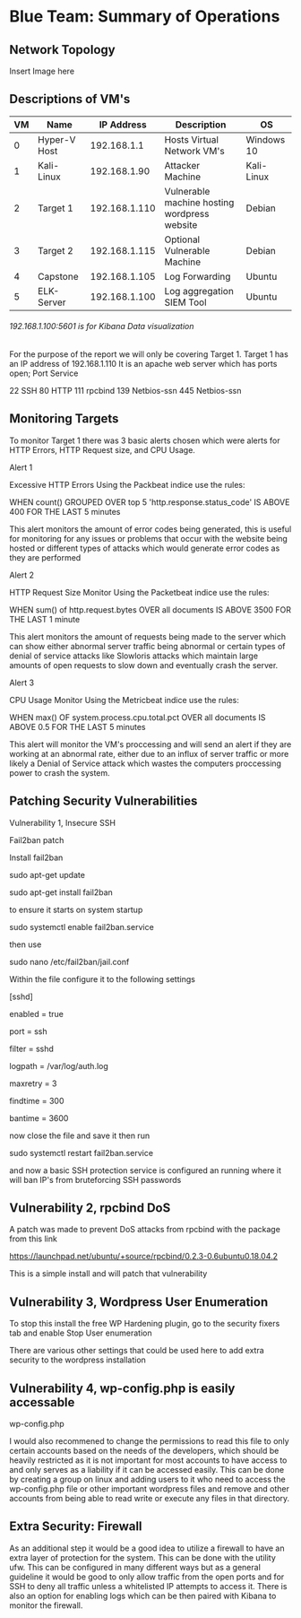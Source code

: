 # Blue Team: Summary of Operations

## Network Topology

Insert Image here

## Descriptions of VM's

| VM 	| Name         	| IP Address    	| Description                                  	| OS         	|
|----	|--------------	|---------------	|----------------------------------------------	|------------	|
| 0  	| Hyper-V Host 	| 192.168.1.1   	| Hosts Virtual Network VM's                   	| Windows 10 	|
| 1  	| Kali-Linux   	| 192.168.1.90  	| Attacker Machine                             	| Kali-Linux 	|
| 2  	| Target 1     	| 192.168.1.110 	| Vulnerable machine hosting wordpress website 	| Debian     	|
| 3  	| Target 2     	| 192.168.1.115 	| Optional Vulnerable Machine                  	| Debian     	|
| 4  	| Capstone     	| 192.168.1.105 	| Log Forwarding                               	| Ubuntu     	|
| 5  	| ELK-Server   	| 192.168.1.100 	| Log aggregation SIEM Tool                    	| Ubuntu     	|

###### 192.168.1.100:5601 is for Kibana Data visualization

For the purpose of the report we will only be covering Target 1.
Target 1 has an IP address of 192.168.1.110
It is an apache web server which has ports open;
Port Service

22   SSH
80   HTTP
111  rpcbind
139  Netbios-ssn
445  Netbios-ssn


## Monitoring Targets

To monitor Target 1 there was 3 basic alerts chosen which were alerts for HTTP Errors, HTTP Request size, and CPU Usage.

Alert 1

Excessive HTTP Errors
Using the Packbeat indice use the rules:

WHEN count() GROUPED OVER top 5 'http.response.status\_code' IS ABOVE 400 FOR THE LAST 5 minutes

This alert monitors the amount of error codes being generated, this is useful for monitoring for any issues or problems
that occur with the website being hosted or different types of attacks which would generate error codes as they are performed

Alert 2

HTTP Request Size Monitor
Using the Packetbeat indice use the rules:

WHEN sum() of http.request.bytes OVER all documents IS ABOVE 3500 FOR THE LAST 1 minute

This alert monitors the amount of requests being made to the server which can show either abnormal server traffic being abnormal
or certain types of denial of service attacks like Slowloris attacks which maintain large amounts of open requests to slow down
and eventually crash the server.

Alert 3

CPU Usage Monitor
Using the Metricbeat indice use the rules:

WHEN max() OF system.process.cpu.total.pct OVER all documents IS ABOVE 0.5 FOR THE LAST 5 minutes

This alert will monitor the VM's proccessing and will send an alert if they are working at an abnormal rate, either due to
an influx of server traffic or more likely a Denial of Service attack which wastes the computers proccessing power to crash
the system.




## Patching Security Vulnerabilities



Vulnerability 1, Insecure SSH

Fail2ban patch

Install fail2ban

sudo apt-get update

sudo apt-get install fail2ban

to ensure it starts on system startup

sudo systemctl enable fail2ban.service

then use

sudo nano /etc/fail2ban/jail.conf

Within the file configure it to the following settings

[sshd]

enabled = true

port = ssh

filter = sshd

logpath = /var/log/auth.log

maxretry = 3

findtime = 300

bantime = 3600

now close the file and save it then run

sudo systemctl restart fail2ban.service

and now a basic SSH protection service is configured an running where it will ban IP's from bruteforcing SSH passwords

## Vulnerability 2, rpcbind DoS

A patch was made to prevent DoS attacks from rpcbind with the package from this link

https://launchpad.net/ubuntu/+source/rpcbind/0.2.3-0.6ubuntu0.18.04.2

This is a simple install and will patch that vulnerability

## Vulnerability 3, Wordpress User Enumeration

To stop this install the free WP Hardening plugin, go to the security fixers tab and enable Stop User enumeration

There are various other settings that could be used here to add extra security to the wordpress installation

## Vulnerability 4, wp-config.php is easily accessable

wp-config.php

I would also recommened to change the permissions to read this file to only certain accounts based on the needs
of the developers, which should be heavily restricted as it is not important for most accounts to have access to
and only serves as a liability if it can be accessed easily.
This can be done by creating a group on linux and adding users to it who need to access the wp-config.php file
or other important wordpress files and remove and other accounts from being able to read write or execute any files
in that directory.

## Extra Security: Firewall

As an additional step it would be a good idea to utilize a firewall to have an extra layer of protection for the
system. This can be done with the utility ufw. This can be configured in many different ways but as a general
guideline it would be good to only allow traffic from the open ports and for SSH to deny all traffic unless
a whitelisted IP attempts to access it. There is also an option for enabling logs which can be then
paired with Kibana to monitor the firewall.











































































